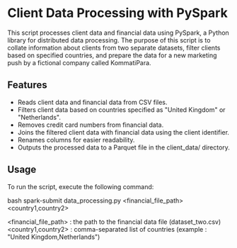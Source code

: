 # Client Data Processing with PySpark

This script processes client data and financial data using PySpark, a Python library for distributed data processing. The purpose of this script is to collate information about clients from two separate datasets, filter clients based on specified countries, and prepare the data for a new marketing push by a fictional company called KommatiPara.

## Features
- Reads client data and financial data from CSV files.
- Filters client data based on countries specified as "United Kingdom" or "Netherlands".
- Removes credit card numbers from financial data.
- Joins the filtered client data with financial data using the client identifier.
- Renames columns for easier readability.
- Outputs the processed data to a Parquet file in the client_data/ directory.

## Usage
To run the script, execute the following command:

bash
spark-submit data_processing.py <financial_file_path> <country1,country2>

<financial_file_path> : the path to the financial data file (dataset_two.csv) 
<country1,country2> : comma-separated list of countries (example : "United Kingdom,Netherlands")
